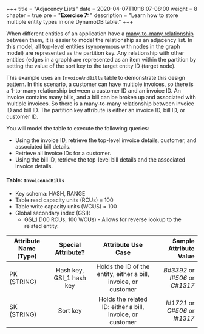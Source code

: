 +++
title = "Adjacency Lists"
date = 2020-04-07T10:18:07-08:00
weight = 8
chapter = true
pre = "<b>Exercise 7: </b>"
description = "Learn how to store multiple entity types in one DynamoDB table."
+++

When different entities of an application have a [many-to-many relationship](https://docs.aws.amazon.com/amazondynamodb/latest/developerguide/bp-adjacency-graphs.html) between them, it is easier to model the relationship as an adjacency list. In this model, all top-level entities (synonymous with nodes in the graph model) are represented as the partition key. Any relationship with other entities (edges in a graph) are represented as an item within the partition by setting the value of the sort key to the target entity ID (target node).

This example uses an `InvoiceAndBills` table to demonstrate this design pattern. In this scenario, a customer can have multiple invoices, so there is a 1-to-many relationship between a customer ID and an invoice ID. An invoice contains many bills, and a bill can be broken up and associated with multiple invoices. So there is a many-to-many relationship between invoice ID and bill ID. The partition key attribute is either an invoice ID, bill ID, or customer ID.

You will model the table to execute the following queries:
- Using the invoice ID, retrieve the top-level invoice details, customer, and associated bill details.
- Retrieve all invoice IDs for a customer.
- Using the bill ID, retrieve the top-level bill details and the associated invoice details.


#### Table: `InvoiceAndBills`
- Key schema: HASH, RANGE
- Table read capacity units (RCUs) = 100
- Table write capacity units (WCUS) = 100
- Global secondary index (GSI):
	- GSI_1 (100 RCUs, 100 WCUs) - Allows for reverse lookup to the related entity.


| Attribute Name (Type)        | Special Attribute?           | Attribute Use Case          | Sample Attribute Value  |
| ------------- |:-------------:|:-------------:| -----:|
| PK (STRING)      | Hash key, GSI_1 hash key | Holds the ID of the entity, either a bill, invoice, or customer  | *B#3392* or *I#506* or *C#1317*  |
| SK (STRING)      | Sort key | Holds the related ID: either a bill, invoice, or customer  | *I#1721* or *C#506* or *I#1317*  |
